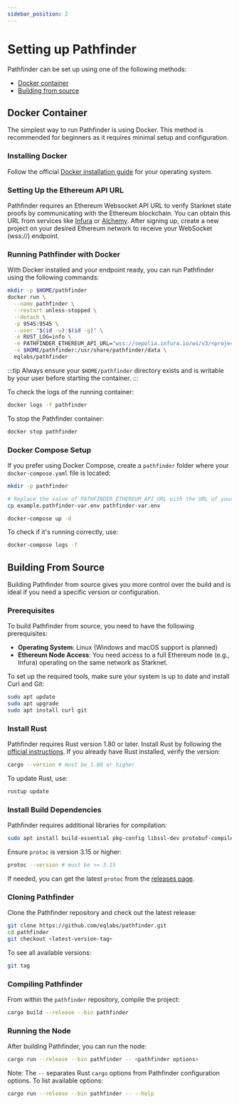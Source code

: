 ```yaml
---
sidebar_position: 2
---
```


# Setting up Pathfinder

Pathfinder can be set up using one of the following methods:

* [Docker container](#docker-setup)  
* [Building from source](#building-from-source)
        

## Docker Container

The simplest way to run Pathfinder is using Docker. This method is recommended for beginners as it requires minimal setup and configuration.  

### Installing Docker

Follow the official [Docker installation guide](https://docs.docker.com/get-docker/) for your operating system. 

### Setting Up the Ethereum API URL

Pathfinder requires an Ethereum Websocket API URL to verify Starknet state proofs by communicating with the Ethereum blockchain. You can obtain this URL from services like [Infura](https://www.infura.io/) or [Alchemy](https://www.alchemy.com/). After signing up, create a new project on your desired Ethereum network to receive your WebSocket (wss://) endpoint.

### Running Pathfinder with Docker

With Docker installed and your endpoint ready, you can run Pathfinder using the following commands:

```bash
mkdir -p $HOME/pathfinder
docker run \
  --name pathfinder \
  --restart unless-stopped \
  --detach \
  -p 9545:9545 \
  --user "$(id -u):$(id -g)" \
  -e RUST_LOG=info \
  -e PATHFINDER_ETHEREUM_API_URL="wss://sepolia.infura.io/ws/v3/<project-id>" \
  -v $HOME/pathfinder:/usr/share/pathfinder/data \
  eqlabs/pathfinder
```

:::tip
Always ensure your `$HOME/pathfinder` directory exists and is writable by your user before starting the container.
:::

To check the logs of the running container:

```bash
docker logs -f pathfinder
```

To stop the Pathfinder container:

```bash
docker stop pathfinder
```



### Docker Compose Setup

If you prefer using Docker Compose, create a `pathfinder` folder where your `docker-compose.yaml` file is located:

```bash
mkdir -p pathfinder

# Replace the value of PATHFINDER_ETHEREUM_API_URL with the URL of your Ethereum node's endpoint
cp example.pathfinder-var.env pathfinder-var.env

docker-compose up -d
```

To check if it's running correctly, use:

```bash
docker-compose logs -f
```

## Building From Source

Building Pathfinder from source gives you more control over the build and is ideal if you need a specific version or configuration.

### Prerequisites

To build Pathfinder from source, you need to have the following prerequisites:

* **Operating System**: Linux (Windows and macOS support is planned)
* **Ethereum Node Access**: You need access to a full Ethereum node (e.g., Infura) operating on the same network as Starknet.

To set up the required tools, make sure your system is up to date and install Curl and Git:

```bash
sudo apt update
sudo apt upgrade
sudo apt install curl git
```

### Install Rust

Pathfinder requires Rust version 1.80 or later. Install Rust by following the [official instructions](https://www.rust-lang.org/tools/install). If you already have Rust installed, verify the version:

```bash
cargo --version # must be 1.80 or higher
```

To update Rust, use:

```bash
rustup update
```

### Install Build Dependencies

Pathfinder requires additional libraries for compilation:

```bash
sudo apt install build-essential pkg-config libssl-dev protobuf-compiler libzstd-dev
```

Ensure `protoc` is version 3.15 or higher:

```bash
protoc --version # must be >= 3.15
```

If needed, you can get the latest `protoc` from the [releases page](https://github.com/protocolbuffers/protobuf/releases).

### Cloning Pathfinder

Clone the Pathfinder repository and check out the latest release:

```bash
git clone https://github.com/eqlabs/pathfinder.git
cd pathfinder
git checkout <latest-version-tag>
```

To see all available versions:

```bash
git tag
```

### Compiling Pathfinder

From within the `pathfinder` repository, compile the project:

```bash
cargo build --release --bin pathfinder
```

### Running the Node

After building Pathfinder, you can run the node:

```bash
cargo run --release --bin pathfinder -- <pathfinder options>
```

Note: The `--` separates Rust `cargo` options from Pathfinder configuration options. To list available options:

```bash
cargo run --release --bin pathfinder -- --help
```
